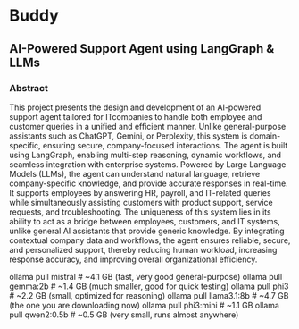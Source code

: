 # Buddy

## AI-Powered Support Agent using LangGraph & LLMs
### Abstract
This project presents the design and development of an AI-powered support agent tailored for ITcompanies to handle both employee and customer queries in a unified and efficient manner. Unlike general-purpose assistants such as ChatGPT, Gemini, or Perplexity, this system is domain-specific, ensuring secure, company-focused interactions. The agent is built using LangGraph, enabling multi-step reasoning, dynamic workflows, and seamless integration with enterprise systems. Powered by Large Language Models (LLMs), the agent can understand natural language, retrieve company-specific knowledge, and provide accurate responses in real-time. It supports employees by answering HR, payroll, and IT-related queries while simultaneously assisting customers with product support, service requests, and troubleshooting. The uniqueness of this system lies in its ability to act as a bridge between employees, customers, and IT systems, unlike general AI assistants that provide generic knowledge. By integrating contextual company data and workflows, the agent ensures reliable, secure, and personalized support, thereby reducing human workload, increasing response accuracy, and improving overall organizational efficiency.

ollama pull mistral     # ~4.1 GB (fast, very good general-purpose)
ollama pull gemma:2b    # ~1.4 GB (much smaller, good for quick testing)
ollama pull phi3        # ~2.2 GB (small, optimized for reasoning)
ollama pull llama3.1:8b # ~4.7 GB (the one you are downloading now)
ollama pull phi3:mini   # ~1.1 GB
ollama pull qwen2:0.5b  # ~0.5 GB (very small, runs almost anywhere)
